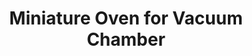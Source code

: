 ---
layout: default
categories: ['Mechanical Design','Metal','Hand Machined','Unpublished Research']
title: Miniature Oven for Vacuum Chamber
authors: WG Bircher, advised by <a href="https://scholar.google.com/citations?user=w-MQNIkAAAAJ&hl=en&oi=ao">Martin Centurion</a>
thing: An oven designed to vaporize fragile biomolecules inside a vacuum chamber, while preserving molecular structure. Machined on lathe from aluminum stock with embedded resistive heaters for the <a href="https://www.unl.edu/physics/centurion">Ultrafast Dynamics Lab</a> at <a href="https://www.unl.edu">UNL</a>
year: 2011
award:
doi: http://dx.doi.org/XX.XXX/
---